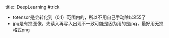 title:: DeepLearning  #trick

- totensor是会转化到（0,1）范围内的，所以不用自己手动除以255了
- jpg是有损图像，先读入再写入出现不一致可能是因为用的是jpg，最好用无损格式png